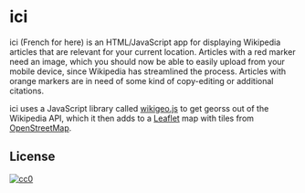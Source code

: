 ici
===

ici (French for here) is an HTML/JavaScript app for displaying Wikipedia 
articles that are relevant for your current location. Articles with a red
marker need an image, which you should now be able to easily upload
from your mobile device, since Wikipedia has streamlined the process. 
Articles with orange markers are in need of some kind of copy-editing or
additional citations.

ici uses a JavaScript library called [wikigeo.js](http://github.com/edsu/wikigeo) to get georss out of the Wikipedia API, which it then adds to a [Leaflet](http://leafletjs.com) map with tiles from [OpenStreetMap](http://www.openstreetmap.org).

License
-------

[![cc0](http://i.creativecommons.org/p/zero/1.0/88x31.png)](http://creativecommons.org/publicdomain/zero/1.0/)
